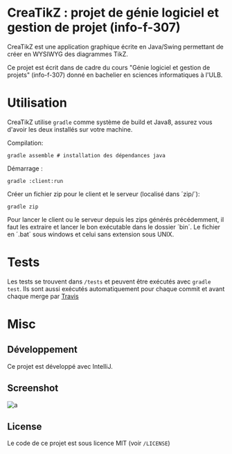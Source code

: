 # CreaTikZ : projet de génie logiciel et gestion de projet (info-f-307)

CreaTikZ est une application graphique écrite en Java/Swing permettant de créer en WYSIWYG des diagrammes TikZ.

Ce projet est écrit dans de cadre du cours "Génie logiciel et gestion de projets" (info-f-307)
donné en bachelier en sciences informatiques à l'ULB.

# Utilisation

CreaTikZ utilise `gradle` comme système de build et Java8, assurez vous d'avoir les deux installés sur votre machine.

Compilation:

    gradle assemble # installation des dépendances java

Démarrage : 

    gradle :client:run

Créer un fichier zip pour le client et le serveur (localisé dans ´zip/´):

    gradle zip

Pour lancer le client ou le serveur depuis les zips générés précédemment, il faut les extraire et lancer le bon exécutable dans le dossier ´bin´.
Le fichier en ´.bat´ sous windows et celui sans extension sous UNIX.

# Tests

Les tests se trouvent dans `/tests` et peuvent être exécutés avec `gradle test`.
Ils sont aussi exécutés automatiquement pour chaque commit et avant chaque merge par [Travis](http://travis-ci.com)

# Misc

## Développement

Ce projet est développé avec IntelliJ.

## Screenshot

![a](http://i.imgur.com/Lb8OelD.png)

## License

Le code de ce projet est sous licence MIT (voir `/LICENSE`)
